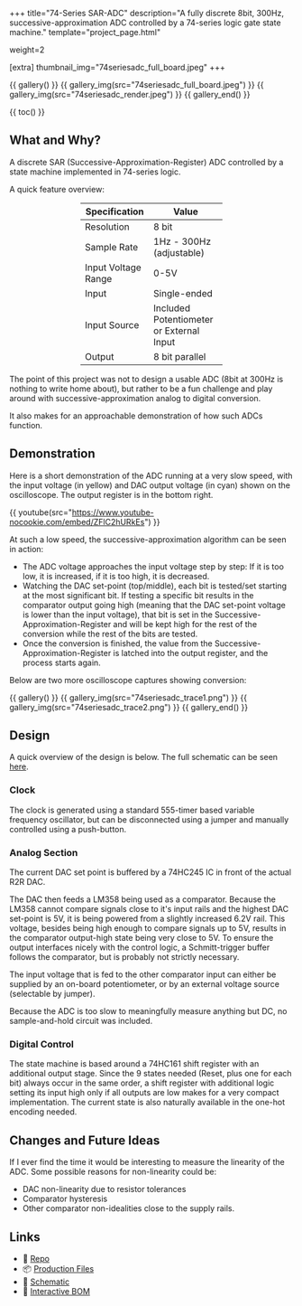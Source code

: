 +++
title="74-Series SAR-ADC"
description="A fully discrete 8bit, 300Hz, successive-approximation ADC controlled by a 74-series logic gate state machine."
template="project_page.html"

weight=2

[extra]
thumbnail_img="74seriesadc_full_board.jpeg"
+++

{{ gallery() }}
    {{ gallery_img(src="74seriesadc_full_board.jpeg") }}
    {{ gallery_img(src="74seriesadc_render.jpeg") }}
{{ gallery_end() }}

{{ toc() }}

## What and Why?
A discrete SAR (Successive-Approximation-Register) ADC controlled by a state machine implemented in
74-series logic.

A quick feature overview:


<center>
<div style="width: 50%;">

| Specification       | Value                                    |
| -                   | -                                        |
| Resolution          | 8 bit                                    |
| Sample Rate         | 1Hz - 300Hz (adjustable)                 |
| Input Voltage Range | 0-5V                                     |
| Input               | Single-ended                             |
| Input Source        | Included Potentiometer or External Input |
| Output              | 8 bit parallel                           |

</div>
</center>

The point of this project was not to design a usable ADC (8bit at 300Hz is nothing to write home about),
but rather to be a fun challenge and play around with successive-approximation analog to digital conversion.

It also makes for an approachable demonstration of how such ADCs function.

## Demonstration
Here is a short demonstration of the ADC running at a very slow speed, with the input voltage (in yellow) and DAC output voltage (in cyan) shown
on the oscilloscope. The output register is in the bottom right.

{{ youtube(src="https://www.youtube-nocookie.com/embed/ZFlC2hURkEs") }}

At such a low speed, the successive-approximation algorithm can be seen in action:


- The ADC voltage approaches the input voltage step by step: If it is too low, it is increased, if it is too high,
  it is decreased.
- Watching the DAC set-point (top/middle), each bit is tested/set starting at the most significant bit. If testing a
  specific bit results in the comparator output going high (meaning that the DAC set-point voltage is lower than the
  input voltage), that bit is set in the Successive-Approximation-Register and will be kept high for the rest of the
  conversion while the rest of the bits are tested.
- Once the conversion is finished, the value from the Successive-Approximation-Register is latched into the output
  register, and the process starts again.

Below are two more oscilloscope captures showing conversion:

{{ gallery() }}
    {{ gallery_img(src="74seriesadc_trace1.png") }}
    {{ gallery_img(src="74seriesadc_trace2.png") }}
{{ gallery_end() }}

## Design

A quick overview of the design is below. The full schematic can be seen [here](https://github.com/schilkp/74Logic_SA_ADC/releases/download/v0.3/Schematic.pdf).

### Clock

The clock is generated using a standard 555-timer based variable frequency oscillator, but can be
disconnected using a jumper and manually controlled using a push-button.

### Analog Section

The current DAC set point is buffered by a 74HC245 IC in front of the actual R2R DAC.

The DAC then feeds a LM358 being used as a comparator. Because the LM358 cannot compare signals close to it's input
rails and the highest DAC set-point is 5V, it is being powered from a slightly increased 6.2V rail. This voltage,
besides being high enough to compare signals up to 5V, results in the comparator output-high state being very close to
5V. To ensure the output interfaces nicely with the control logic, a Schmitt-trigger buffer follows the comparator, but
is probably not strictly necessary.

The input voltage that is fed to the other comparator input can either be supplied by an on-board potentiometer, or
by an external voltage source (selectable by jumper).

Because the ADC is too slow to meaningfully measure anything but DC, no sample-and-hold circuit was included.

### Digital Control

The state machine is based around a 74HC161 shift register with an additional output stage.
Since the 9 states needed (Reset, plus one for each bit) always occur in the same order, a shift register
with additional logic setting its input high only if all outputs are low makes for a very compact
implementation. The current state is also naturally available in the one-hot encoding needed.

## Changes and Future Ideas

If I ever find the time it would be interesting to measure the linearity of the ADC. Some possible reasons
for non-linearity could be:
- DAC non-linearity due to resistor tolerances
- Comparator hysteresis
- Other comparator non-idealities close to the supply rails.

## Links
- 📁 [Repo](https://github.com/schilkp/74Logic_SA_ADC)
- 📦 [Production Files](https://github.com/schilkp/74Logic_SA_ADC/releases/)
- 📝 [Schematic](https://github.com/schilkp/74Logic_SA_ADC/releases/download/v0.3/Schematic.pdf)
- 📃 [Interactive BOM](https://github.com/schilkp/74Logic_SA_ADC/releases/download/v0.3/InteractiveBOM.html)
